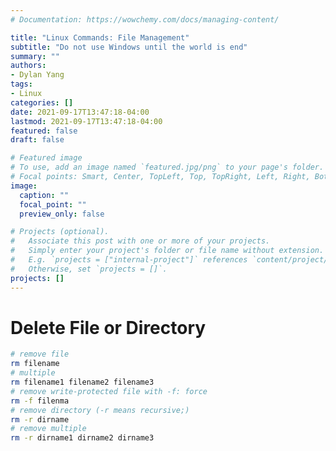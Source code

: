 ```yaml
---
# Documentation: https://wowchemy.com/docs/managing-content/

title: "Linux Commands: File Management"
subtitle: "Do not use Windows until the world is end"
summary: ""
authors: 
- Dylan Yang
tags:
- Linux
categories: []
date: 2021-09-17T13:47:18-04:00
lastmod: 2021-09-17T13:47:18-04:00
featured: false
draft: false

# Featured image
# To use, add an image named `featured.jpg/png` to your page's folder.
# Focal points: Smart, Center, TopLeft, Top, TopRight, Left, Right, BottomLeft, Bottom, BottomRight.
image:
  caption: ""
  focal_point: ""
  preview_only: false

# Projects (optional).
#   Associate this post with one or more of your projects.
#   Simply enter your project's folder or file name without extension.
#   E.g. `projects = ["internal-project"]` references `content/project/deep-learning/index.md`.
#   Otherwise, set `projects = []`.
projects: []
---
```




# Delete File or Directory

```bash
# remove file 
rm filename
# multiple
rm filename1 filename2 filename3
# remove write-protected file with -f: force
rm -f filenma
# remove directory (-r means recursive;)
rm -r dirname
# remove multiple
rm -r dirname1 dirname2 dirname3
```